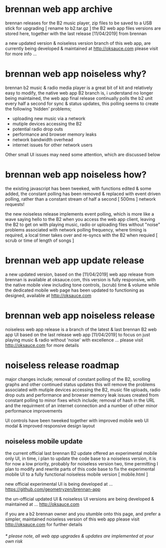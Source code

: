 # brennan web app archive

brennan releases for the B2 music player, zip files to be saved to a USB stick for upgrading [ rename to b2.tar.gz ] the B2 web app files versions are stored here, together with the last release [11/04/2019] from brennan

a new updated version & noiseless version branch of this web app, are currently being developed & maintained at http://oksauce.com please visit for more info ...  

# brennan web app noiseless why?

brennan b2 music & radio media player is a great bit of kit and relatively easy to modify, the native web app B2 branch is, i understand no longer being maintained, the web app final release continually polls the b2 unit every half a second for sync & status updates, this polling seems to create the following 'hidden' problems;

-  uploading new music via a network
-  mutiple devices accessing the B2
-  potential radio drop outs
-  performance and browser memory leaks
-  network bandwidth overhead
-  internet issues for other network users

Other small UI issues may need some attention, which are discussed below

# brennan web app noiseless how?

the existing javascript has been tweeked, with functions edited & some added, the constant polling has been removed & replaced with event driven polling, rather than a constant stream of half a second [ 500ms ] network requests!

the new noiseless release implements event polling, which is more like a wave saying hello to the B2 when you access the web app client, leaving the B2 to get on with playing music, radio or uploading files without "noise" problems associated with network polling frequency, where timing is required, a local timer takes over and re-syncs with the B2 when requied [ scrub or time of length of songs ]

# brennan web app update release

a new updated version, based on the [11/04/2019] web app release from brennan is available at oksauce.com, this version is fully responsive, with the native mobile view including tone controls, (scrub) time & volume while the dedicated mobile web page has been updated to functioning as designed, available at http://oksauce.com

# brennan web app noiseless release

noiseless web app release is a branch of the latest & last brennan B2 web app UI based on the last release web app [11/04/2019] to focus on just playing music & radio without 'noise' with excellence ... please visit http://oksauce.com for more details

# noiseless release roadmap

major changes include; removal of constant polling of the B2, scrolling graphs and other continued status updates this will remove the problems associated with mutiple devices accessing the B2, music file uploads, radio drop outs and performance and browser memory leak issues created from constant polling to minor fixes which include; removal of hash in the URL and the requirment of an internet connection and a number of other minor performance improvements

UI controls have been tweeked together with improved mobile web UI modal & improved responsive design layout 

## noiseless mobile update

the current official last brennan B2 update offered an experimental mobile only UI, in time, i plan to update the code base to a noiseless version, it is for now a low priority, probably for noiseless version two, time permitting I plan to modify and rewrite parts of this code base to fix the experimental mobile UI to a fully functional noiseless mobile version [ mobile.html ]
 
new official experimental UI is being developed at ... https://github.com/geometryzen/brennan-app 

the un-official updated UI & noiseless UI versions are being developed & maintained at ... http://oksauce.com

if you are a b2 brennan owner and you stumble onto this page, and prefer a simpler, maintained noiseless version of this web app please visit http://oksauce.com for further details

###### * please note, all web app upgrades & updates are implemented at your own risk
